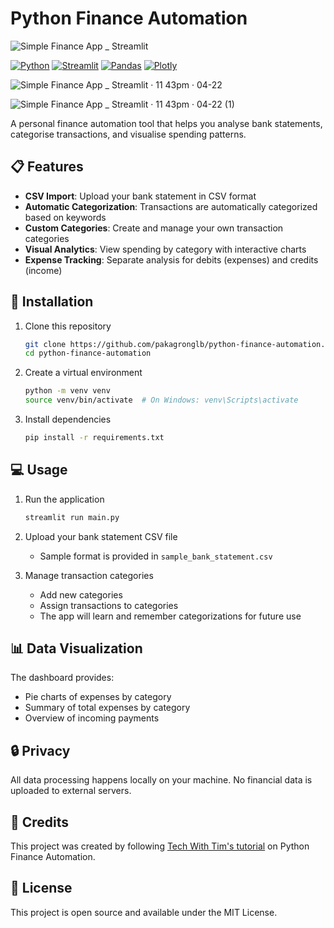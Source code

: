 # Python Finance Automation

![Simple Finance App _ Streamlit](https://github.com/user-attachments/assets/06d052b9-4c5c-495c-978b-85d20edb5901)

[![Python](https://img.shields.io/badge/Python-3.9+-blue.svg)](https://www.python.org)
[![Streamlit](https://img.shields.io/badge/Streamlit-1.32.0-FF4B4B.svg)](https://streamlit.io)
[![Pandas](https://img.shields.io/badge/Pandas-2.2.0-150458.svg)](https://pandas.pydata.org)
[![Plotly](https://img.shields.io/badge/Plotly-5.18.0-3F4F75.svg)](https://plotly.com)

![Simple Finance App _ Streamlit · 11 43pm · 04-22](https://github.com/user-attachments/assets/992de30b-8d92-474a-87ef-fd36454cacef)

![Simple Finance App _ Streamlit · 11 43pm · 04-22 (1)](https://github.com/user-attachments/assets/4f8f882d-4688-4076-a225-98c8bc3f85df)

A personal finance automation tool that helps you analyse bank statements, categorise transactions, and visualise spending patterns.

## 📋 Features

- **CSV Import**: Upload your bank statement in CSV format
- **Automatic Categorization**: Transactions are automatically categorized based on keywords
- **Custom Categories**: Create and manage your own transaction categories
- **Visual Analytics**: View spending by category with interactive charts
- **Expense Tracking**: Separate analysis for debits (expenses) and credits (income)

## 🚀 Installation

1. Clone this repository
   ```bash
   git clone https://github.com/pakagronglb/python-finance-automation.git
   cd python-finance-automation
   ```

2. Create a virtual environment
   ```bash
   python -m venv venv
   source venv/bin/activate  # On Windows: venv\Scripts\activate
   ```

3. Install dependencies
   ```bash
   pip install -r requirements.txt
   ```

## 💻 Usage

1. Run the application
   ```bash
   streamlit run main.py
   ```

2. Upload your bank statement CSV file
   - Sample format is provided in `sample_bank_statement.csv`

3. Manage transaction categories
   - Add new categories
   - Assign transactions to categories
   - The app will learn and remember categorizations for future use

## 📊 Data Visualization

The dashboard provides:
- Pie charts of expenses by category
- Summary of total expenses by category
- Overview of incoming payments

## 🔒 Privacy

All data processing happens locally on your machine. No financial data is uploaded to external servers.

## 🙏 Credits

This project was created by following [Tech With Tim's tutorial](https://www.youtube.com/watch?v=wqBlmAWqa6A&ab_channel=TechWithTim) on Python Finance Automation.

## 📄 License

This project is open source and available under the MIT License. 
